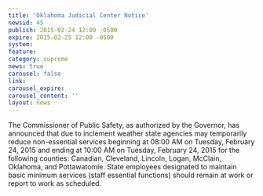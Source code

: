 ```yaml
---
title: 'Oklahoma Judicial Center Notice'
newsid: 45
publish: 2015-02-24 12:00 -0500
expire: 2015-02-25 12:00 -0500
system: 
feature: 
category: supreme
news: true
carousel: false
link: 
carousel_expire: 
carousel_content: ''
layout: news
---
```

<p>The Commissioner of Public Safety, as authorized by the Governor, has announced that due to inclement weather state agencies may temporarily reduce non-essential services beginning at 08:00 AM on Tuesday, February 24, 2015 and ending at 10:00 AM on Tuesday, February 24, 2015 for the following counties: Canadian, Cleveland, Lincoln, Logan, McClain, Oklahoma, and Pottawatomie. State employees designated to maintain basic minimum services (staff essential functions) should remain at work or report to work as scheduled.</p> 